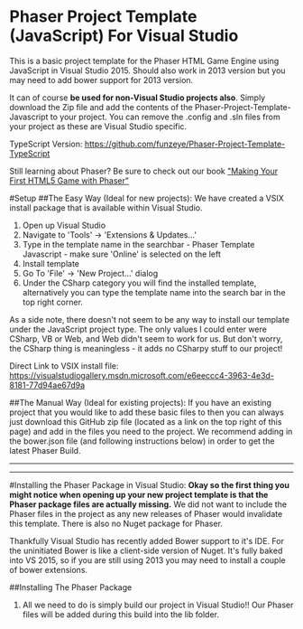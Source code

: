 Phaser Project Template (JavaScript) For Visual Studio
==================================

This is a basic project template for the Phaser HTML Game Engine using JavaScript in Visual Studio 2015. Should also work in 2013 version but you may need to add bower support for 2013 version.

It can of course **be used for non-Visual Studio projects also**. Simply download the Zip file and add the contents of the Phaser-Project-Template-Javascript to your project. You can remove the .config and .sln files from your project as these are Visual Studio specific. 

TypeScript Version: https://github.com/funzeye/Phaser-Project-Template-TypeScript

Still learning about Phaser? Be sure to check out our book ["Making Your First HTML5 Game with Phaser"](http://leanpub.com/makingyourfirsthtml5gamewithphaser)

#Setup
##The Easy Way (Ideal for new projects):
We have created a VSIX install package that is available within Visual Studio.

1. Open up Visual Studio
2. Navigate to 'Tools' -> 'Extensions & Updates...'
3. Type in the template name in the searchbar - Phaser Template Javascript - make sure 'Online' is selected on the left
4. Install template
5. Go To 'File' -> 'New Project...' dialog
6. Under the CSharp category you will find the installed template, alternatively you can type the template name into the search bar in the top right corner.

As a side note, there doesn't not seem to be any way to install our template under the JavaScript project type. The only values I could enter were CSharp, VB or Web, and Web didn't seem to work for us. But don't worry, the CSharp thing is meaningless - it adds no CSharpy stuff to our project!

Direct Link to VSIX install file:
https://visualstudiogallery.msdn.microsoft.com/e6eeccc4-3963-4e3d-8181-77d94ae67d9a

##The Manual Way (Ideal for existing projects):
If you have an existing project that you would like to add these basic files to then you can always just download this GitHub zip file (located as a link on the top right of this page) and add in the files you need to the project. We recommend adding in the bower.json file (and following instructions below) in order to get the latest Phaser Build.

---
---

#Installing the Phaser Package in Visual Studio:
**Okay so the first thing you might notice when opening up your new project template is that the Phaser package files are actually missing.**
We did not want to include the Phaser files in the project as any new releases of Phaser would invalidate this template.
There is also no Nuget package for Phaser.

Thankfully Visual Studio has recently added Bower support to it's IDE. For the uninitiated Bower is like a client-side version of Nuget. It's fully baked into VS 2015, so if you are still using 2013 you may need to install a couple of bower extensions.

##Installing The Phaser Package
1. All we need to do is simply build our project in Visual Studio!! Our Phaser files will be added during this build into the lib folder.
